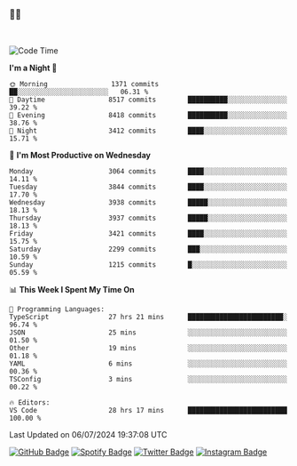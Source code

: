 ### 🤙🍺

<!-- <a href="https://github-readme-stats.vercel.app/api?username=hzak2xx&count_private=true&show_icons=true&theme=dracula">
  <img align="center" src="https://github-readme-stats.vercel.app/api?username=hzak2xx&count_private=true&show_icons=true&theme=dracula" />
</a>
</br> -->
</br>

<!--START_SECTION:waka-->
![Code Time](http://img.shields.io/badge/Code%20Time-3%2C482%20hrs%2032%20mins-blue)

**I'm a Night 🦉** 

```text
🌞 Morning                1371 commits        ██░░░░░░░░░░░░░░░░░░░░░░░   06.31 % 
🌆 Daytime                8517 commits        ██████████░░░░░░░░░░░░░░░   39.22 % 
🌃 Evening                8418 commits        ██████████░░░░░░░░░░░░░░░   38.76 % 
🌙 Night                  3412 commits        ████░░░░░░░░░░░░░░░░░░░░░   15.71 % 
```
📅 **I'm Most Productive on Wednesday** 

```text
Monday                   3064 commits        ████░░░░░░░░░░░░░░░░░░░░░   14.11 % 
Tuesday                  3844 commits        ████░░░░░░░░░░░░░░░░░░░░░   17.70 % 
Wednesday                3938 commits        █████░░░░░░░░░░░░░░░░░░░░   18.13 % 
Thursday                 3937 commits        █████░░░░░░░░░░░░░░░░░░░░   18.13 % 
Friday                   3421 commits        ████░░░░░░░░░░░░░░░░░░░░░   15.75 % 
Saturday                 2299 commits        ███░░░░░░░░░░░░░░░░░░░░░░   10.59 % 
Sunday                   1215 commits        █░░░░░░░░░░░░░░░░░░░░░░░░   05.59 % 
```


📊 **This Week I Spent My Time On** 

```text
💬 Programming Languages: 
TypeScript               27 hrs 21 mins      ████████████████████████░   96.74 % 
JSON                     25 mins             ░░░░░░░░░░░░░░░░░░░░░░░░░   01.50 % 
Other                    19 mins             ░░░░░░░░░░░░░░░░░░░░░░░░░   01.18 % 
YAML                     6 mins              ░░░░░░░░░░░░░░░░░░░░░░░░░   00.36 % 
TSConfig                 3 mins              ░░░░░░░░░░░░░░░░░░░░░░░░░   00.22 % 

🔥 Editors: 
VS Code                  28 hrs 17 mins      █████████████████████████   100.00 % 
```


 Last Updated on 06/07/2024 19:37:08 UTC
<!--END_SECTION:waka-->

[![GitHub Badge](https://img.shields.io/badge/GitHub-100000?style=for-the-badge&logo=github&logoColor=white)](https://github.com/hzak2xx)
[![Spotify Badge](https://img.shields.io/badge/Spotify-1ED760?&style=for-the-badge&logo=spotify&logoColor=white)](https://open.spotify.com/user/uf90s6sbbh75a1mt44clkhkvf)
[![Twitter Badge](https://img.shields.io/badge/Twitter-1DA1F2?style=for-the-badge&logo=twitter&logoColor=white)](https://twitter.com/hzak2xx)
[![Instagram Badge](https://img.shields.io/badge/Instagram-E4405F?style=for-the-badge&logo=instagram&logoColor=white)](https://www.instagram.com/hzak2xx/)
